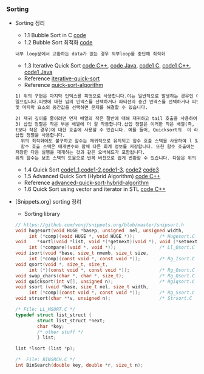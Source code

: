 ### Sorting
* Sorting 정리
   * 1.1 Bubble Sort in C [code](https://github.com/csbyun-data/C-Pro/blob/main/chap04/Sorting/BubbleSort1.c)
   * 1.2 Bubble Sort 최적화 [code](https://github.com/csbyun-data/C-Pro/blob/main/chap04/Sorting/BubbleSort2.c)
   ```c
   내부 loop문에서 교환하는 data가 없는 경우 외부loop를 중단해 최적화
   ```
   * 1.3 Iterative Quick Sort [code C++](https://github.com/csbyun-data/C-Pro/blob/main/chap04/Sorting/Iterative_Quick_Sort1.cpp), [code Java](https://github.com/csbyun-data/C-Pro/blob/main/chap04/Sorting/Iterative_Quick_Sort1.java), [code1 C](https://github.com/csbyun-data/C-Pro/blob/main/chap04/Sorting/Iterative_recursive_Quick_Sort1.c), [code1 C++](https://github.com/csbyun-data/C-Pro/blob/main/chap04/Sorting/Iterative_recursive_Quick_Sort1.cpp), [code1 Java](https://github.com/csbyun-data/C-Pro/blob/main/chap04/Sorting/Iterative_recursive_Quick_sort1.java)
   * Reference [iterative-quick-sort](https://www.geeksforgeeks.org/iterative-quick-sort/)
   * Reference [quick-sort-algorithm](https://www.geeksforgeeks.org/quick-sort-algorithm/)
   
   ```txt
   1) 위의 구현은 마지막 인덱스를 피벗으로 사용합니다.이는 일반적으로 발생하는 경우인 이미 정렬된 배열에서 최악의 동작을
   일으킵니다.피벗에 대한 임의 인덱스를 선택하거나 파티션의 중간 인덱스를 선택하거나 피벗에 대한 파티션의 첫 번째, 중간
   및 마지막 요소의 중간값을 선택하면 문제를 해결할 수 있습니다.
   
   2) 재귀 깊이를 줄이려면 먼저 배열의 작은 절반에 대해 재귀하고 tail 호출을 사용하여 다른 절반으로 재귀합니다.
   3) 삽입 정렬은 작은 부분 배열에 더 잘 작동합니다.삽입 정렬은 이러한 작은 배열(즉, 길이가 실험적으로 결정된 임계값
   t보다 작은 경우)에 대한 호출에 사용할 수 있습니다. 예를 들어, Quicksort의  이 라이브러리 구현은 크기 7 미만의
   삽입 정렬을 사용합니다.
     위의 최적화에도 불구하고 함수는 재귀적으로 유지되고 함수 호출 스택을 사용하여 l 및 h의 중간 값을 저장합니다.
     함수 호출 스택은 매개변수와 함께 다른 회계 정보를 저장합니다. 또한 함수 호출에는 호출자 함수의 활성화 레코드를
   저장한 다음 실행을 재개하는 것과 같은 오버헤드가 포함됩니다.
   위의 함수는 보조 스택의 도움으로 반복 버전으로 쉽게 변환할 수 있습니다. 다음은 위의 재귀 코드의 반복 구현입니다. 
   ```
   * 1.4 Quick Sort [code1_1](https://github.com/csbyun-data/C-Pro/blob/main/chap04/Sorting/Quick_Sort1.cpp),[code1-2](https://github.com/csbyun-data/C-Pro/blob/main/chap04/Sorting/Quick_Sort1_1.cpp),[code1-3](https://github.com/csbyun-data/C-Pro/blob/main/chap04/Sorting/Quick_Sort1_2.cpp), [code2](https://github.com/csbyun-data/C-Pro/blob/main/chap04/Sorting/Quick_Sort2.cpp) [code3]()
   * 1.5 Advanced Quick Sort (Hybrid Algorithm) [code C++](https://github.com/csbyun-data/C-Pro/blob/main/chap04/Sorting/Hybrid_Quick_Sort.cpp)
   * Reference [advanced-quick-sort-hybrid-algorithm](https://www.geeksforgeeks.org/advanced-quick-sort-hybrid-algorithm/)
   * 1.6 Quick Sort using vector and iterator in STL [code C++](https://github.com/csbyun-data/C-Pro/blob/main/chap04/Sorting/STL_Quick_Sort1.cpp)

* [Snippets.org] sorting 정리
   * Sorting library
   ```c
   // https://github.com/vonj/snippets.org/blob/master/snipsort.h
   void hugesort(void HUGE *basep, unsigned  nel, unsigned width,
        int (*comp)(void HUGE *, void HUGE *));         /* Hugesort.C     */
   void    *sortl(void *list, void *(*getnext)(void *), void (*setnext)(void *, void *),
        int (*compare)(void *, void *));                /* Ll_Qsort.C     */
   void isort(void *base, size_t nmemb, size_t size,
        int (*comp)(const void *, const void *));       /* Rg_Isort.C     */
   void qsort(void *, size_t, size_t,
        int (*)(const void *, const void *));           /* Rg_Qsort.C     */
   void swap_chars(char *, char *, size_t);             /* Rg_Qsort.C     */
   void quicksort(int v[], unsigned n);                 /* Rgiqsort.C     */
   void ssort (void *base, size_t nel, size_t width,
        int (*comp)(const void *, const void *));       /* Rg_Ssort.C     */
   void strsort(char **v, unsigned n);                  /* Strsort.C      */
  
   /* File: LL_MSORT.C */
   typedef struct list_struct {
           struct list_struct *next;
           char *key;
           /* other stuff */
           } list;
  
   list *lsort (list *p);
  
  /*  File: BINSRCH.C */
  int BinSearch(double key, double *r, size_t n);
  ```
